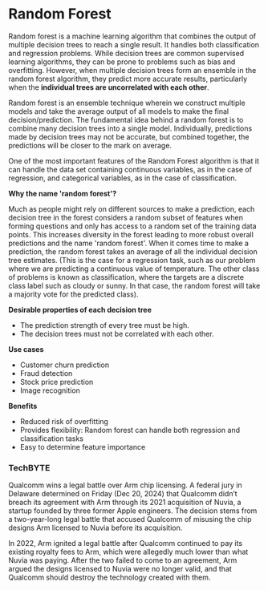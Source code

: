 # Random Forest

Random forest is a machine learning algorithm that combines the output of multiple decision trees to reach a single result. It handles both classification and regression problems. While decision trees are common supervised learning algorithms, they can be prone to problems such as bias and overfitting. However, when multiple decision trees form an ensemble in the random forest algorithm, they predict more accurate results, particularly when the **individual trees are uncorrelated with each other**.

Random forest is an ensemble technique wherein we construct multiple models and take the average output of all models to make the final decision/prediction. The fundamental idea behind a random forest is to combine many decision trees into a single model. Individually, predictions made by decision trees may not be accurate, but combined together, the predictions will be closer to the mark on average.

One of the most important features of the Random Forest algorithm is that it can handle the data set containing continuous variables, as in the case of regression, and categorical variables, as in the case of classification. 

**Why the name 'random forest'?** 

Much as people might rely on different sources to make a prediction, each decision tree in the forest considers a random subset of features when forming questions and only has access to a random set of the training data points. This increases diversity in the forest leading to more robust overall predictions and the name 'random forest'. When it comes time to make a prediction, the random forest takes an average of all the individual decision tree estimates. (This is the case for a regression task, such as our problem where we are predicting a continuous value of temperature. The other class of problems is known as classification, where the targets are a discrete class label such as cloudy or sunny. In that case, the random forest will take a majority vote for the predicted class).

**Desirable properties of each decision tree**
- The prediction strength of every tree must be high.
- The decision trees must not be correlated with each other.

**Use cases**
- Customer churn prediction
- Fraud detection
- Stock price prediction
- Image recognition

**Benefits**
- Reduced risk of overfitting
- Provides flexibility: Random forest can handle both regression and classification tasks
- Easy to determine feature importance

### TechBYTE
Qualcomm wins a legal battle over Arm chip licensing. A federal jury in Delaware determined on Friday (Dec 20, 2024) that Qualcomm didn’t breach its agreement with Arm through its 2021 acquisition of Nuvia, a startup founded by three former Apple engineers. The decision stems from a two-year-long legal battle that accused Qualcomm of misusing the chip designs Arm licensed to Nuvia before its acquisition.

In 2022, Arm ignited a legal battle after Qualcomm continued to pay its existing royalty fees to Arm, which were allegedly much lower than what Nuvia was paying. After the two failed to come to an agreement, Arm argued the designs licensed to Nuvia were no longer valid, and that Qualcomm should destroy the technology created with them.

